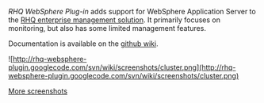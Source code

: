 _RHQ WebSphere Plug-in_ adds support for WebSphere Application Server to the [RHQ enterprise management solution](http://www.jboss.org/rhq). It primarily focuses on monitoring, but also has some limited management features.

Documentation is available on the [github wiki](https://github.com/kszbcss/rhq-websphere-plugin/wiki).

<!-- &lt;wiki:gadget url="http://www.ohloh.net/p/605499/widgets/project\_factoids\_stats.xml" height="250" width="400" border="1"/&gt; -- ohloh gadget doesn't work in markdown, and points to old SVN on google code-->

![http://rhq-websphere-plugin.googlecode.com/svn/wiki/screenshots/cluster.png](http://rhq-websphere-plugin.googlecode.com/svn/wiki/screenshots/cluster.png)

[More screenshots](wiki/Screenshots)
